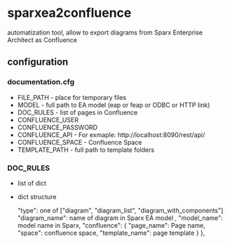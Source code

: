 # sparxea2confluence
automatization tool, allow to export diagrams from Sparx Enterprise Architect as Confluence

## configuration
### documentation.cfg
- FILE_PATH - place for temporary files
- MODEL - full path to EA model (eap or feap or ODBC or HTTP link)
- DOC_RULES - list of pages in Confluence
- CONFLUENCE_USER
- CONFLUENCE_PASSWORD
- CONFLUENCE_API  - For exmaple: http://localhost:8090/rest/api/
- CONFLUENCE_SPACE - Confluence Space
- TEMPLATE_PATH  - full path to template folders

### DOC_RULES
* list of dict
* dict structure

    "type": one of ["diagram", "diagram_list", "diagram_with_components"]
      "diagram_name": name of diagram in Sparx EA model ,
      "model_name":  model name in Sparx,
      "confluence": {
         "page_name": Page name,
         "space": confluence space,
         "template_name": page template
        }
    },